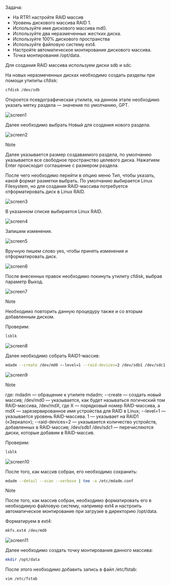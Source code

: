 Задача:
 -  На RTR1 настройте RAID массив
 -	Уровень дискового массива RAID 1.
 -	Используйте имя дискового массива md0.
 -  Используйте два неразмеченных жестких диска.
 -  Используйте 100% дискового пространства
 -  Используйте файловую систему ext4.
 -	Настройте автоматическое монтирование дискового массива.
 -	Точка монтирования /opt/data.

Для создания RAID массива используем диски sdb и sdc.

На новых неразмеченных дисках необходимо создать разделы при помощи утилиты cfdisk:

```bash
cfdisk /dev/sdb
```

Откроется псевдографическая утилита, на данном этапе необходимо указать метку раздела — значение по умолчанию, GPT.

![screen1](https://github.com/zurabchiks/SPb-RCH2024/blob/main/RedOS/Pic/15.png)

Далее необходимо выбрать Новый для создания нового раздела.

![screen2](https://github.com/zurabchiks/SPb-RCH2024/blob/main/RedOS/Pic/16.png)

>[!NOTE] 
>Далее указывается размер создаваемого раздела, по умолчанию указывается все свободное пространство целевого диска. Нажатием Enter происходит соглашение с размером раздела.
 
После чего необходимо перейти в опцию меню Тип, чтобы указать, какой формат разметки выбрать. По умолчанию выбирается Linux Filesystem, но для создания RAID-массива потребуется отформатировать диск в Linux RAID.

![screen3](https://github.com/zurabchiks/SPb-RCH2024/blob/main/RedOS/Pic/17.png)

В указанном списке выбирается Linux RAID. 

![screen4](https://github.com/zurabchiks/SPb-RCH2024/blob/main/RedOS/Pic/18.png)

Запишем изменения.

![screen5](https://github.com/zurabchiks/SPb-RCH2024/blob/main/RedOS/Pic/19.png)

Вручную пишем слово yes, чтобы принять изменения и отформатировать диск.

![screen6](https://github.com/zurabchiks/SPb-RCH2024/blob/main/RedOS/Pic/20.png)

После внесенных правок необходимо покинуть утилиту cfdisk, выбрав параметр Выход.

![screen7](https://github.com/zurabchiks/SPb-RCH2024/blob/main/RedOS/Pic/21.png)

>[!NOTE]
>Необходимо повторить данную процедуру также и со вторым добавленным диском.

Проверим:

```bash
lsblk
```

![screen8](https://github.com/zurabchiks/SPb-RCH2024/blob/main/RedOS/Pic/22.png)

Далее необходимо собрать RAID1-массив:

```bash
mdadm --create /dev/md0 –-level=1 --raid-devices=2 /dev/sdb1 /dev/sdc1
```

![screen9](https://github.com/zurabchiks/SPb-RCH2024/blob/main/RedOS/Pic/23.png)

>[!NOTE]
>где:
 > mdadm — обращение к утилите mdadm;
 > --create — создать новый массив;
 > /dev/md0 — указывается, как будет называться логический том   RAID-массива, /dev/mdX, где Х — порядковый номер RAID-массива, а mdX — зарезервированное имя устройства для RAID в Linux;
 > --level=1 — указывается уровень RAID-массива. 1 — указывает на RAID1 («Зеркало»);
 > --raid-devices=2 — указывается количество устройств, добавленных в RAID-массив;
 > /dev/sdb1 /dev/sdc1 — перечисляются диски, которые добавим в RAID-массив.

Проверим:

```bash
lsblk
```

![screen10](https://github.com/zurabchiks/SPb-RCH2024/blob/main/RedOS/Pic/24.png)

После того, как массив собран, его необходимо сохранить:

```bash
mdadm --detail --scan --verbose | tee -a /etc/mdadm.conf
```

>[!NOTE]
>После того, как массив собран, необходимо форматировать его в необходимую файловую систему, например ext4 и настроить автоматическое монтирование при загрузке в директорию /opt/data.

Форматируем в ext4:

```bash
mkfs.ext4 /dev/md0
```

![screen11](https://github.com/zurabchiks/SPb-RCH2024/blob/main/RedOS/Pic/25.png)

Далее необходимо создать точку монтирования данного массива:

```bash
mkdir /opt/data
```

После этого необходимо добавить запись в файл /etc/fstab:

```bash
vim /etc/fstab
```






